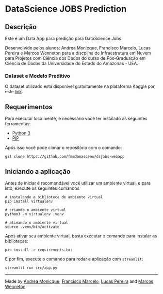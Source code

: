 # DataScience JOBS Prediction

## Descrição

Este é um Data App para predição para DataScience Jobs

Desenvolvido pelos alunos: Andrea Monicque, Francisco Marcelo, Lucas Pereira e Marcos Wenneton para a discplina de Infraestrutura em Nuvem para Projetos com Ciência dos Dados do curso de Pós-Graduação em Ciência de Dados da Universidade do Estado do Amazonas - UEA.

### Dataset e Modelo Preditivo
O dataset utilizado está disponível gratuitamente na plataforma Kaggle por este [link]().

## Requerimentos
Para executar localmente, é necessário você ter instalado as seguintes ferramentas:
- [Python 3](https://www.python.org/downloads/)
- [PIP](https://docs.python.org/3/installing/index.html)

Após isso você pode clonar o repositório com o comando:
```
git clone https://github.com/fmmdamasceno/dsjobs-webapp
```

## Iniciando a aplicação

Antes de iniciar é recomendável você utilizar um ambiente virtual, e para isto, execute os seguintes comandos:
```shell
# instalando a biblioteca de ambiente virtual
pip install virtualenv

# criando o ambiente virtual
python3 -m virtualenv .venv

# ativando o ambiente virtual
source .venv/bin/activate
```

Após ativar seu ambiente virtual, basta executar o comando para instalar as bibliotecas:
```shell
pip install -r requirements.txt
```

E por fim, execute o comando para rodar a aplicação com `streamlit`:
```shell
streamlit run src/app.py
```

---

Made by [Andrea Monicque](https://github.com/DevNicque), [Francisco Marcelo](https://github.com/fmmdamasceno), [Lucas Pereira](https://github.com/llucasreis) and [Marcos Wenneton](https://github.com/wenneton)

